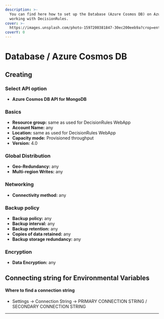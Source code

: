 ```yaml
---
description: >-
  You can find here how to set up the Database (Azure Cosmos DB) on Azure for
  working with DecisionRules.
cover: >-
  https://images.unsplash.com/photo-1597200381847-30ec200eeb9a?crop=entropy&cs=srgb&fm=jpg&ixid=MnwxOTcwMjR8MHwxfHNlYXJjaHwzfHxBenVyZXxlbnwwfHx8fDE2NTI2ODQxOTE&ixlib=rb-1.2.1&q=85
coverY: 0
---
```


# Database / Azure Cosmos DB

## Creating

### Select API option <a href="#37899927-b338-4654-8ab6-f91693c87229" id="37899927-b338-4654-8ab6-f91693c87229"></a>

* **Azure Cosmos DB API for MongoDB**

### Basics

* **Resource group:** same as used for DecisionRules WebApp
* **Account Name:** any
* **Location:** same as used for DecisionRules WebApp
* **Capacity mode:** Provisioned throughput
* **Version:** 4.0

### Global Distribution

* **Geo-Redundancy:** any
* **Multi-region Writes:** any

### Networking

* **Connectivity method:** any

### Backup policy

* **Backup policy:** any
* **Backup interval:** any
* **Backup retention:** any
* **Copies of data retained:** any
* **Backup storage redundancy:** any

### Encryption

* **Data Encryption:** any

## Connecting string for Environmental Variables

#### Where to find a connection string

* Settings -> Connection String -> PRIMARY CONNECTION STRING / SECONDARY CONNECTION STRING

****
